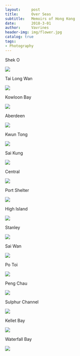 ```yaml
---
layout:     post
title:      Over Seas
subtitle:   Memoirs of Hong Kong 
date:       2018-3-01
author:     Vavrines
header-img: img/flower.jpg
catalog: true
tags:
- Photography
---
```


Shek O

![](https://ws3.sinaimg.cn/large/006tNc79gy1fo4ikam6y3j31kw1k17wh.jpg)

Tai Long Wan

![](https://ws3.sinaimg.cn/large/006tNc79gy1fo4ik9qya5j31kw1kwb2c.jpg)

Kowloon Bay

![](https://ws2.sinaimg.cn/large/006tNc79gy1fo4ik93fywj31kw11x7wr.jpg)

Aberdeen

![](https://ws3.sinaimg.cn/large/006tKfTcgy1fobfxfkf55j31kw11x7ws.jpg)

Kwun Tong

![](https://ws3.sinaimg.cn/large/006tKfTcgy1fobgbybnb5j31kw11qkjm.jpg)

Sai Kung

![](https://ws4.sinaimg.cn/large/006tKfTcgy1fobgbxpxn8j31kw11qkjm.jpg)

Central

![](https://ws1.sinaimg.cn/large/006tNc79gy1fo4iwk9pc4j31kw1k1e81.jpg)

Port Shelter

![](https://ws1.sinaimg.cn/large/006tNc79gy1fo4iwgx1mej31kw1k11kx.jpg)

High Island

![](https://ws1.sinaimg.cn/large/006tNc79gy1fo4ixqi233j31kw1kw7wk.jpg)

Stanley

![](https://ws4.sinaimg.cn/large/006tNc79gy1fo4j3c7pbnj31kw1kwnpd.jpg)

Sai Wan

![](https://ws1.sinaimg.cn/large/006tNc79gy1fo4j3evstkj31kw1kwnpe.jpg)

Po Toi

![](https://ws1.sinaimg.cn/large/006tNc79gy1fo4j5athfdj31kw1kw1kx.jpg)

Peng Chau

![](https://ws2.sinaimg.cn/large/006tNc79gy1fo4jbcf2n2j31kw1kwb2a.jpg)

Sulphur Channel

![](https://ws1.sinaimg.cn/large/006tKfTcgy1fobgbx64ijj31kw11qhdu.jpg)

Kellet Bay

![](https://ws2.sinaimg.cn/large/006tKfTcgy1fobfxcge8cj31kw11xhdy.jpg)

Waterfall Bay

![](https://ws4.sinaimg.cn/large/006tKfTcgy1fobfxb9olmj31kw11xhe0.jpg)
